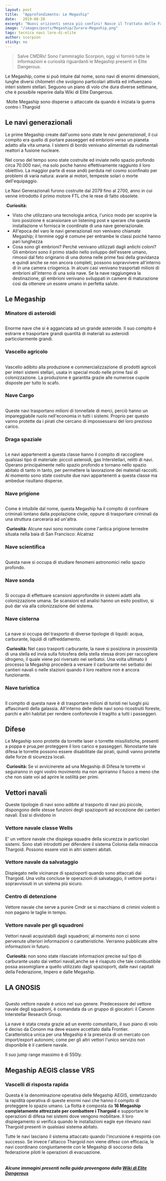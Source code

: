 ```yaml
---
layout: post
title:  "Approfondimento: Le Megaship"
date:   2019-08-20
excerpt: "Nuovi orizzonti senza più confini! Nasce il Trattato delle Fazioni Italiane Unite"
image: "/images/posts/Megaship/Zurara-Megaship.png"
tags: tecnica navi lore-di-elite
author: scorpion
sticky: no
---
```

>Salve CMDRs! Sono l'ammiraglio Scorpion, oggi vi fornirò tutte le informazioni e curiosità riguardanti le Megaship presenti in Elite Dangerous.

Le Megaship, come si può intuire dal nome, sono navi di enormi dimensioni, lunghe diversi chilometri che svolgono particolari attività ed influenzano interi sistemi stellari. Seguono un piano di volo che dura diverse settimane, che è possibile reperire dalla Wiki di Elite Dangerous.<br>

<div class="box">
<i class="fa fa-hand-o-right fa-lg" aria-hidden="true" style="color: #f07b05;"></i>&nbsp;Molte Megaship sono disperse o attaccate da quando è iniziata la guerra contro i Thargoid</div>

## Le navi generazionali

Le prime Megaship create dall'uomo sono state le *navi generazionali*, il cui compito era quello di portare passeggeri ed embrioni verso un pianeta adatto alla vita umana. I sistemi di bordo venivano alimentati da rudimentali reattori a fusione nucleare.

Nel corso del tempo sono state costruite ed inviate nello spazio profondo circa 70.000 navi, ma solo poche hanno effettivamente raggiunto il loro obiettivo. La maggior parte di esse andò perduta nel cosmo sconfinato per problemi di varia natura: avarie ai motori, tempeste solari o morte dell'equipaggio.<br>

Le Navi Generazionali furono costruite dal 2079 fino al 2700, anno in cui venne introdotto il primo motore FTL che le rese di fatto obsolete.

<div class="box">
<i class="fa fa-hand-o-right fa-lg" aria-hidden="true" style="color: #f07b05;"></i>&nbsp;<b>Curiosità:</b>
<ul>
    <li>Visto che utilizzano una tecnologia antica, l'unico modo per scoprire la loro posizione è scansionare un listening post e sperare che questa installazione vi fornisca le coordinate di una nave generazionale.</li>
    <li>All'epoca del varo le navi generazionali non venivano chiamate Megaship; il termine oggi  è comune per entrambe le classi poiché hanno pari lunghezza</li>
    <li>Cosa sono  gli embrioni? Perché venivano utilizzati dagli antichi coloni? Gli embrioni sono il primo stadio nello sviluppo dell'essere umano, rimossi dal feto originario di una donna nelle prime fasi della gravidanza e quindi anche se non ancora completi, possono sopravvivere all'interno di in una camera criogenica. In alcuni casi venivano trasportati milioni di embrioni all'interno di una sola nave. Se la nave raggiungeva la destinazione, gli embrioni venivano sviluppati in camere di maturazione così da ottenere un essere umano in perfetta salute.</li></ul></div>

## Le Megaship

### Minatore di asteroidi

<span class="image fit"><img src="/images/posts/megaship/20190802_130347.png" alt=""></span>

Enorme nave che si è agganciata ad un grande asteroide. Il suo compito è estrarre e trasportare grandi quantità di materiali su asteroidi particolarmente grandi.

### Vascello agricolo

<span class="image fit"><img src="/images/posts/megaship/PS_Messages_20190513_225707.jpg" alt=""></span>

Vascello adibito alla produzione e commercializzazione di prodotti agricoli per interi sistemi stellari, usata in special modo nelle prime fasi di colonizzazione.
La produzione è garantita grazie alle numerose cupole disposte per tutto lo scafo.  

### Nave Cargo

<span class="image fit"><img src="/images/posts/megaship/PS_Messages_20190401_225253.jpg" alt=""></span>

Queste navi trasportano milioni di tonnellate di merci, perciò hanno un impareggiabile ruolo nell'economia in tutti i sistemi. Proprio per questo vanno protette da i pirati che cercano di impossessarsi del loro prezioso carico.

### Draga spaziale

<span class="image fit"><img src="/images/posts/megaship/Dredger-Megaship.png" alt=""></span>
  
Le navi appartenenti a questa classe hanno il compito di raccogliere qualsiasi tipo di materiale: piccoli asteroidi, gas Interstellari, relitti di navi. Operano principalmente nello spazio profondo e tornano nello spazio abitato di tanto in tanto, per permettere la lavorazione dei materiali raccolti. Al momento sono state costruite due navi appartenenti a questa classe ma ambedue risultano disperse.

### Nave prigione

<span class="image fit"><img src="/images/posts/megaship/EliteDangerous_20180912210701_edited1.jpg" alt=""></span>

Come è intuibile dal nome, questa Megaship ha il compito di confinare criminali lontano dalla popolazione civile, oppure di trasportare criminali da una struttura carceraria ad un'altra.

<div class="box">
<i class="fa fa-hand-o-right fa-lg" aria-hidden="true" style="color: #f07b05;"></i>&nbsp;<b>Curiosità:&nbsp;</b>Alcune navi sono nominate come l'antica prigione terrestre situata nella baia di San Francisco: Alcatraz</div>

### Nave scientifica

<span class="image fit"><img src="/images/posts/megaship/Lowell-Class-Science-Vessel.png" alt=""></span>

Questa nave si occupa di studiare fenomeni astronomici nello spazio profondo.

### Nave sonda

<span class="image fit"><img src="/images/posts/megaship/Survey_Vessel_Victoria_Song.png" alt=""></span>

Si occupa di effettuare scansioni approfondite in sistemi adatti alla colonizzazione umana. Se scansioni ed analisi hanno un esito positivo, si può dar via alla colonizzazione del sistema.

### Nave cisterna

<span class="image fit"><img src="/images/posts/megaship/Naphtha_Class.png" alt=""></span>

La nave si occupa del trasporto di diverse tipologie di liquidi: acqua, carburante, liquidi di raffreddamento.

<div class="box">
<i class="fa fa-hand-o-right fa-lg" aria-hidden="true" style="color: #f07b05;"></i>&nbsp;<b>Curiosità:&nbsp;</b>Nel caso trasporti carburante, la nave si posiziona in prossimità di una stella ed invia sulla fotosfera della stella stessa droni per raccogliere idrogeno, il quale viene poi riversato nei serbatoi. Una volta ultimato il processo la Megaship procederà a versare il carburante nei serbatoi dei cantieri navali o nelle stazioni quando il loro reattore non è ancora funzionante.</div>

### Nave turistica

<span class="image fit"><img src="/images/posts/megaship/Sagan-Class-Tourist-Ship.png" alt=""></span>

Il compito di questa nave è di trasportare milioni di turisti nei luoghi più affascinanti della galassia. 
All'interno delle delle navi sono ricostruiti foreste, parchi e altri habitat per rendere confortevole il tragitto a tutti i passeggeri. 

## Difese

Le Megaship sono protette da torrette laser o torrette missilistiche, presenti a poppa e prua,per proteggere il loro carico e passeggeri. Nonostante tale difesa le torrette possono essere disabilitate dai pirati, quindi vanno protette dalle forze di sicurezza locali. 

<div class="box">
<i class="fa fa-hand-o-right fa-lg" aria-hidden="true" style="color: #f07b05;"></i>&nbsp;<b>Curiosità:&nbsp;</b>Se vi avvicinerete ad una Megaship di Difesa le torrette vi seguiranno in ogni vostro movimento ma non apriranno il fuoco a meno che che non siate voi ad aprire le ostilità per primi.</div>

## Vettori navali

Queste tipologie  di navi sono adibite al trasporto di navi più piccole, dispongono delle stesse funzioni degli spazioporti ad eccezione dei cantieri navali. 
Essi si dividono in

### Vettore navale classe Wells

E' un vettore navale che dispiega squadre della sicurezza in particolari sistemi. Sono stati introdotti per difendere il sistema Colonia dalla minaccia Thargoid. Possono essere visti in altri sistemi abitati.

### Vettore navale da salvataggio

Dispiegato nelle vicinanze di spazioporti quando sono attaccati dai Thargoid. Una volta concluse le operazioni di salvataggio, il vettore porta i sopravvissuti in un sistema più sicuro.

### Centro di detenzione

Vettore navale che serve a punire Cmdr se si macchiano di crimini violenti o non pagano le taglie in tempo.

### Vettore navale per gli squadroni

Vettori navali acquistabili dagli squadroni; al momento non ci sono pervenute ulteriori informazioni o caratteristiche. Verranno pubblicate altre informazioni in futuro.

<div class="box">
<i class="fa fa-hand-o-right fa-lg" aria-hidden="true" style="color: #f07b05;"></i>&nbsp;<b>Curiosità:&nbsp;</b>non sono state rilasciate informazioni precise  sul tipo di carburante usato dai vettori navali,anche se è risaputo che tale combustibile possa assomigliare a quello utilizzato dagli spazioporti, dalle navi capitali della Federazione, Impero e dalle Megaship.</div>

## LA GNOSIS

<span class="image fit"><img src="/images/posts/megaship/gnosis.jpg" alt=""></span>

Questo vettore navale è unico nel suo genere.
Predecessore del vettore navale degli squadroni, è comandata da un gruppo di giocatori: il Canonn Interstellar Research Group.

La nave è stata creata grazie ad un evento comunitario, il suo piano di volo è deciso da Cononn ma deve essere accettato dalla Frontier.<br>
Caratteristica unica per una Megaship è la presenza di un mercato con import/export autonomi; come per gli altri vettori l'unico servizio non disponibile è il cantiere navale.

Il suo jump range massimo è di 550ly.

## Megaship AEGIS classe VRS

### Vascelli di risposta rapida

Questa è la denominazione operativa delle Megaship AEGIS, sintetizzando la rapidità operativa di queste enormi navi che hanno il compito di proteggere lo spazio umano. La flotta è composta da **16 Megaship completamente attrezzate per combattere i Thargoid** e supportare le operazioni di difesa nei sistemi dove vengono mobilitare. Il loro dispiegamento si verifica quando le installazioni eagle eye rilevano navi Thargoid presenti in qualsiasi sistema abitato.

Tutte le navi lasciano il sistema attaccato quando l'incursione è respinta con successo. Se invece l'attacco Thargoid non viene difeso con efficacia, le navi coordinano congiuntamente con le Megaship di soccorso della federazione piloti le operazioni di evacuazione.

<span class="image fit"><img src="/images/Elite-Division-png.png" alt=""></span>

##### Alcune immagini presenti nella guida provengono dalla [Wiki di Elite Dangerous](https://elite-dangerous.fandom.com/wiki)